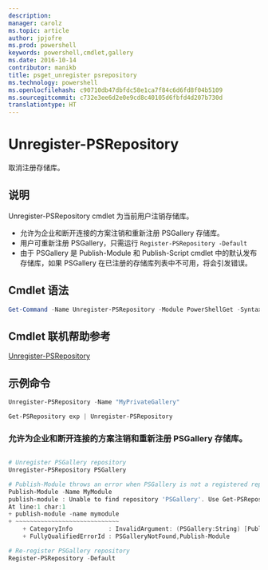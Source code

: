 ```yaml
---
description: 
manager: carolz
ms.topic: article
author: jpjofre
ms.prod: powershell
keywords: powershell,cmdlet,gallery
ms.date: 2016-10-14
contributor: manikb
title: psget_unregister psrepository
ms.technology: powershell
ms.openlocfilehash: c90710db47dbfdc58e1ca7f84c6d6fd8f04b5109
ms.sourcegitcommit: c732e3ee6d2e0e9cd8c40105d6fbfd4d207b730d
translationtype: HT
---
```

# <a name="unregister-psrepository"></a>Unregister-PSRepository

取消注册存储库。

## <a name="description"></a>说明

Unregister-PSRepository cmdlet 为当前用户注销存储库。
- 允许为企业和断开连接的方案注销和重新注册 PSGallery 存储库。
- 用户可重新注册 PSGallery，只需运行 `Register-PSRepository -Default`
- 由于 PSGallery 是 Publish-Module 和 Publish-Script cmdlet 中的默认发布存储库，如果 PSGallery 在已注册的存储库列表中不可用，将会引发错误。

## <a name="cmdlet-syntax"></a>Cmdlet 语法

```powershell
Get-Command -Name Unregister-PSRepository -Module PowerShellGet -Syntax
```
## <a name="cmdlet-online-help-reference"></a>Cmdlet 联机帮助参考

[Unregister-PSRepository](http://go.microsoft.com/fwlink/?LinkID=517130)

## <a name="example-commands"></a>示例命令

```powershell
Unregister-PSRepository -Name "MyPrivateGallery"

Get-PSRepository exp | Unregister-PSRepository
```

### <a name="unregistration-and-re-registration-of-the-psgallery-repository-is-allowed-for-an-enterprise-and-disconnected-scenarios"></a>允许为企业和断开连接的方案注销和重新注册 PSGallery 存储库。
```powershell

# Unregister PSGallery repository
Unregister-PSRepository PSGallery

# Publish-Module throws an error when PSGallery is not a registered repository
Publish-Module -Name MyModule
publish-module : Unable to find repository 'PSGallery'. Use Get-PSRepository to see all available repositories. Try again after specifying a valid repository name. You can use 'Register-PSRepository -Default' to register the PSGallery repository.
At line:1 char:1
+ publish-module -name mymodule
+ ~~~~~~~~~~~~~~~~~~~~~~~~~~~~~
    + CategoryInfo          : InvalidArgument: (PSGallery:String) [Publish-Module], ArgumentException
    + FullyQualifiedErrorId : PSGalleryNotFound,Publish-Module

# Re-register PSGallery repository
Register-PSRepository -Default
```

